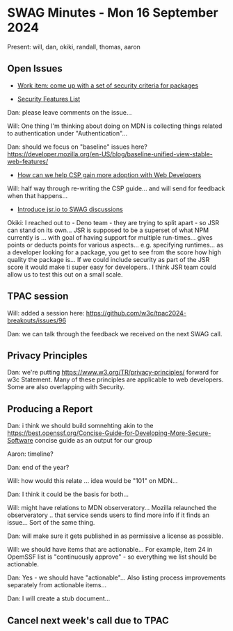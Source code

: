 # SWAG Minutes - Mon 16 September 2024

Present: will, dan, okiki, randall, thomas, aaron

## Open Issues

* [Work item: come up with a set of security criteria for packages](https://github.com/w3c-cg/swag/issues/1)

* [Security Features List](https://github.com/w3c-cg/swag/issues/2)

Dan: please leave comments on the issue...

Will: One thing I'm thinking about doing on MDN is collecting things related to authentication under "Authentication"...  

Dan: should we focus on "baseline" issues here?  https://developer.mozilla.org/en-US/blog/baseline-unified-view-stable-web-features/

* [How can we help CSP gain more adoption with Web Developers](https://github.com/w3c-cg/swag/issues/3)

Will: half way through re-writing the CSP guide... and will send for feedback when that happens...

* [Introduce jsr.io to SWAG discussions](https://github.com/w3c-cg/swa/issues/4)

Okiki: I reached out to - Deno team - they are trying to split apart - so JSR can stand on its own... JSR is supposed to be a superset of what NPM currently is ... with goal of having support for multiple run-times... gives points or deducts points for various aspects... e.g. specifying runtimes... as a developer looking for a package, you get to see from the score how high quality the package is... If we could include security as part of the JSR score it would make ti super easy for developers.. I think JSR team could allow us to test this out on a small scale.


## TPAC session

Will: added a session here: https://github.com/w3c/tpac2024-breakouts/issues/96

Dan: we can talk through the feedback we received on the next SWAG call.

## Privacy Principles

Dan: we're putting https://www.w3.org/TR/privacy-principles/ forward for w3c Statement. Many of these principles are applicable to web developers. Some are also overlapping with Security.

## Producing a Report 

Dan: i think we should build somnehting akin to the https://best.openssf.org/Concise-Guide-for-Developing-More-Secure-Software concise guide as an output for our group

Aaron: timeline?

Dan: end of the year?

Will: how would this relate ...  idea would be "101" on MDN...  

Dan: I think it could be the basis for both...

Will: might have relations to MDN observeratory... Mozilla relaunched the observeratory .. that service sends users to find more info if it finds an issue... Sort of the same thing.

Dan: will make sure it gets published in as permissive a license as possible.

Will: we should have items that are actionable... For example, item 24 in OpemSSF list is "continuously approve" - so everything we list should be actionable.

Dan: Yes - we should have "actionable"... Also listing process improvements separately from actionable items...

Dan: I will create a stub document...

## Cancel next week's call due to TPAC



